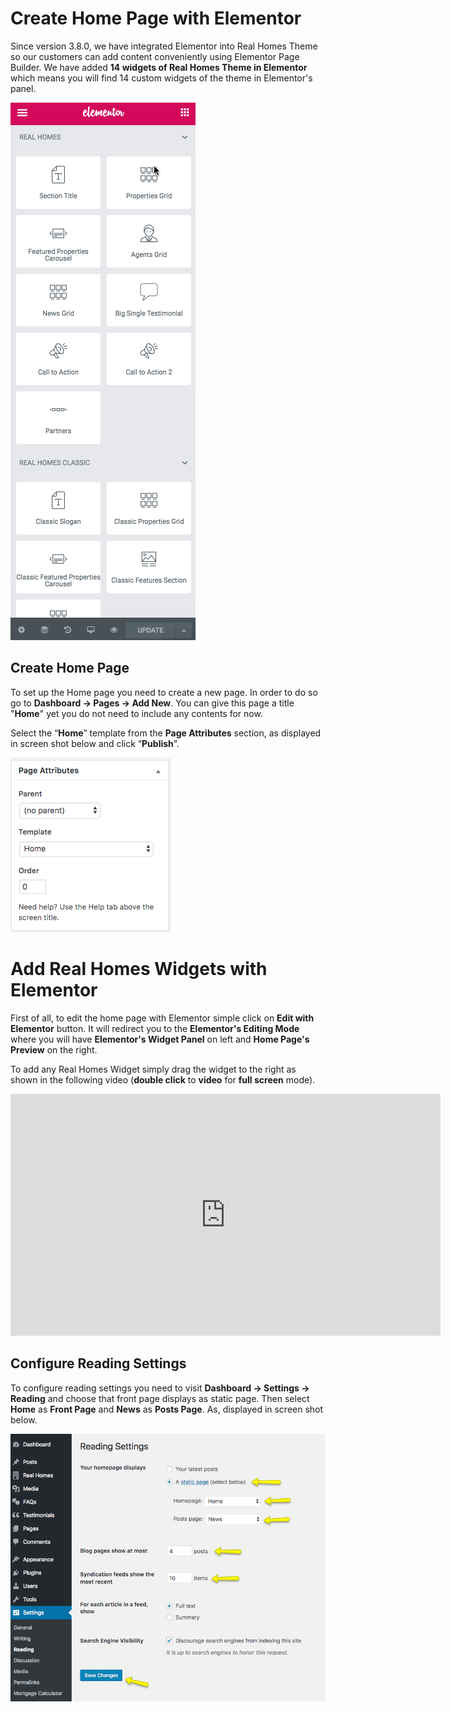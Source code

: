 # Create Home Page with Elementor

Since version 3.8.0, we have integrated Elementor into Real Homes Theme so our customers can add content conveniently using Elementor Page Builder. We have added **14 widgets of Real Homes Theme in Elementor** which means you will find 14 custom widgets of the theme in Elementor's panel.

![Screenshot](images/elementor/14-realhomes-widgets.gif)

## Create Home Page

To set up the Home page you need to create a new page. In order to do so go to **Dashboard → Pages → Add New**. You can give this page a title "**Home**" yet you do not need to include any contents for now.

Select the “**Home**” template from the **Page Attributes** section, as displayed in screen shot below and click “**Publish**”.

![Screenshot](images/home-setup/create-homepage.png)

# Add Real Homes Widgets with Elementor

First of all, to edit the home page with Elementor simple click on **Edit with Elementor** button. It will redirect you to the **Elementor's Editing Mode** where you will have **Elementor's Widget Panel** on left and **Home Page's Preview** on the right.

To add any Real Homes Widget simply drag the widget to the right as shown in the following video (**double click** to **video** for **full screen** mode).

<iframe width="688" height="387" src="https://www.youtube.com/embed/emZsijVk-fY" frameborder="0" allow="accelerometer; autoplay; encrypted-media; gyroscope; picture-in-picture" allowfullscreen></iframe>

## Configure Reading Settings

To configure reading settings you need to visit **Dashboard → Settings → Reading** and choose that front page displays as static page. Then select **Home** as **Front Page** and **News** as **Posts Page**. As, displayed in screen shot below.

![Configure Reading Settings](images/import-demo/home-and-blog-settings.png)
